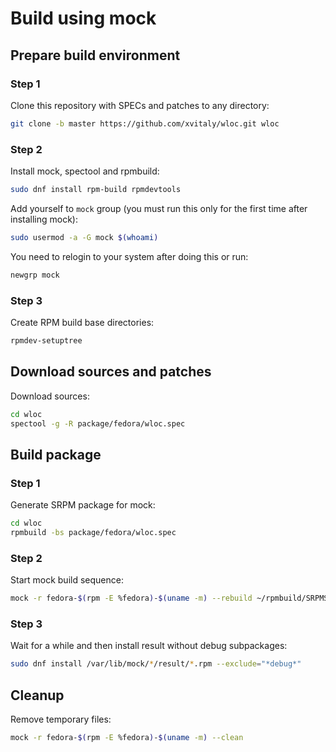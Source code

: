 # Build using mock
## Prepare build environment
### Step 1

Clone this repository with SPECs and patches to any directory:
```bash
git clone -b master https://github.com/xvitaly/wloc.git wloc
```

### Step 2

Install mock, spectool and rpmbuild:
```bash
sudo dnf install rpm-build rpmdevtools
```

Add yourself to `mock` group (you must run this only for the first time after installing mock):
```bash
sudo usermod -a -G mock $(whoami)
```
You need to relogin to your system after doing this or run:
```bash
newgrp mock
```

### Step 3

Create RPM build base directories:
```bash
rpmdev-setuptree
```

## Download sources and patches

Download sources:
```bash
cd wloc
spectool -g -R package/fedora/wloc.spec
```

## Build package

### Step 1

Generate SRPM package for mock:
```bash
cd wloc
rpmbuild -bs package/fedora/wloc.spec
```

### Step 2

Start mock build sequence:
```bash
mock -r fedora-$(rpm -E %fedora)-$(uname -m) --rebuild ~/rpmbuild/SRPMS/wloc*.src.rpm
```

### Step 3

Wait for a while and then install result without debug subpackages:
```bash
sudo dnf install /var/lib/mock/*/result/*.rpm --exclude="*debug*"
```

## Cleanup

Remove temporary files:
```bash
mock -r fedora-$(rpm -E %fedora)-$(uname -m) --clean
```
